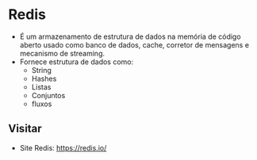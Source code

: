 # Redis
  - É um armazenamento de estrutura de dados na memória de código aberto usado como banco de dados, cache, corretor de mensagens e mecanismo de streaming.
  - Fornece estrutura de dados como:
    - String
    - Hashes
    - Listas
    - Conjuntos
    - fluxos
  
## Visitar
  - Site Redis: https://redis.io/